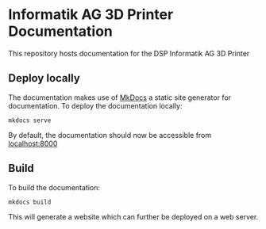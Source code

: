 # Informatik AG 3D Printer Documentation

This repository hosts documentation for the DSP Informatik AG 3D Printer

## Deploy locally

The documentation makes use of [MkDocs](https://www.mkdocs.org/#mkdocs) a static site generator for documentation. To deploy the documentation locally:

```
mkdocs serve
```

By default, the documentation should now be accessible from [localhost:8000](localhost:8000)

## Build

To build the documentation:

```
mkdocs build
```

This will generate a website which can further be deployed on a web server.
